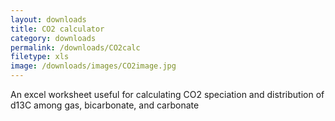 ```yaml
---
layout: downloads
title: CO2 calculator
category: downloads
permalink: /downloads/CO2calc
filetype: xls
image: /downloads/images/CO2image.jpg
---
```


An excel worksheet useful for calculating CO2 speciation and distribution of d13C among gas, bicarbonate, and carbonate

